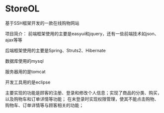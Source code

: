 # StoreOL
基于SSH框架开发的一款在线购物网站


项目简介：
前端框架使用的主要是easyui和jquery，还有一些前端技术如json、ajax等等

后端框架使用的主要是Spring、Struts2、Hibernate

数据库使用的mysql

服务器用的是tomcat

开发工具用的是eclipse

主要实现的功能是顾客的注册、登录和修改个人信息；实现了商品的分类、购买，以及购物车和订单详情等功能；
在未登录时实现权限管理，使其不能点击购物、购物车、订单详情等与顾客相关的功能；
